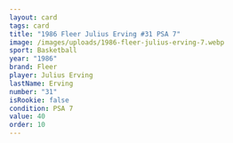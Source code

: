 ```yaml
---
layout: card
tags: card
title: "1986 Fleer Julius Erving #31 PSA 7"
image: /images/uploads/1986-fleer-julius-erving-7.webp
sport: Basketball
year: "1986"
brand: Fleer
player: Julius Erving
lastName: Erving
number: "31"
isRookie: false
condition: PSA 7
value: 40
order: 10
---
```

